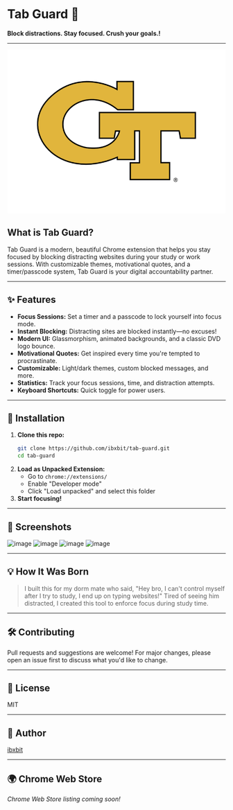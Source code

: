  # Tab Guard 🔐 
 
**Block distractions. Stay focused. Crush your goals.!**  
      
---        
       
![Tab Guard Logo](assets/tab-guard-logo.png)    
  
## What is Tab Guard?
Tab Guard is a modern, beautiful Chrome extension that helps you stay focused by blocking distracting websites during your study or work sessions. With customizable themes, motivational quotes, and a timer/passcode system, Tab Guard is your digital accountability partner. 
      
---                    
                    
## ✨ Features             
- **Focus Sessions:** Set a timer and a passcode to lock yourself into focus mode.                 
- **Instant Blocking:** Distracting sites are blocked instantly—no excuses!            
- **Modern UI:** Glassmorphism, animated backgrounds, and a classic DVD logo bounce.           
- **Motivational Quotes:** Get inspired every time you're tempted to procrastinate.        
- **Customizable:** Light/dark themes, custom blocked messages, and more.         
- **Statistics:** Track your focus sessions, time, and distraction attempts.      
- **Keyboard Shortcuts:** Quick toggle for power users.     
         
---    
     
   
## 🚀 Installation  
1. **Clone this repo:**   
   ```bash
   git clone https://github.com/ibxbit/tab-guard.git  
   cd tab-guard 
   ```
2. **Load as Unpacked Extension:**
   - Go to `chrome://extensions/`
   - Enable "Developer mode"
   - Click "Load unpacked" and select this folder
3. **Start focusing!**

---

## 📸 Screenshots
![image](https://github.com/user-attachments/assets/d269cbd9-06c6-4d85-9636-560894b2640a)
![image](https://github.com/user-attachments/assets/e1bd22b3-7dbb-46cf-97c1-4cc4371e3e4e)
![image](https://github.com/user-attachments/assets/ca94637d-2216-4274-9c1f-cb78446b0737)
![image](https://github.com/user-attachments/assets/dcd55868-e5d7-4c89-a6cb-915745d6d231)



---

## 💡 How It Was Born
> I built this for my dorm mate who said, "Hey bro, I can't control myself after I try to study, I end up on typing websites!" Tired of seeing him distracted, I created this tool to enforce focus during study time.

---

## 🛠️ Contributing 
Pull requests and suggestions are welcome! For major changes, please open an issue first to discuss what you'd like to change.

---

## 📄 License
MIT

---

## 👤 Author
[ibxbit](https://github.com/ibxbit)

---

## 🌍 Chrome Web Store
_Chrome Web Store listing coming soon!_
